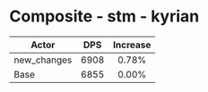 # Composite - stm - kyrian
| Actor | DPS | Increase |
|---|:---:|:---:|
|new_changes|6908|0.78%|
|Base|6855|0.00%|
